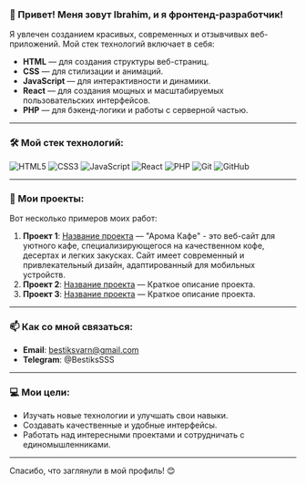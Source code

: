 ### 👋 Привет! Меня зовут Ibrahim, и я фронтенд-разработчик!

Я увлечен созданием красивых, современных и отзывчивых веб-приложений. Мой стек технологий включает в себя:

- **HTML** — для создания структуры веб-страниц.
- **CSS** — для стилизации и анимаций.
- **JavaScript** — для интерактивности и динамики.
- **React** — для создания мощных и масштабируемых пользовательских интерфейсов.
- **PHP** — для бэкенд-логики и работы с серверной частью.

---

### 🛠️ Мой стек технологий:

![HTML5](https://img.shields.io/badge/HTML5-E34F26?style=for-the-badge&logo=html5&logoColor=white)
![CSS3](https://img.shields.io/badge/CSS3-1572B6?style=for-the-badge&logo=css3&logoColor=white)
![JavaScript](https://img.shields.io/badge/JavaScript-F7DF1E?style=for-the-badge&logo=javascript&logoColor=black)
![React](https://img.shields.io/badge/React-61DAFB?style=for-the-badge&logo=react&logoColor=black)
![PHP](https://img.shields.io/badge/PHP-777BB4?style=for-the-badge&logo=php&logoColor=white)
![Git](https://img.shields.io/badge/Git-F05032?style=for-the-badge&logo=git&logoColor=white)
![GitHub](https://img.shields.io/badge/GitHub-181717?style=for-the-badge&logo=github&logoColor=white)

---

### 📂 Мои проекты:

Вот несколько примеров моих работ:

1. **Проект 1**: [Название проекта](ссылка) — 
"Арома Кафе" - это веб-сайт для уютного кафе, специализирующегося на качественном кофе, десертах и легких закусках. Сайт имеет современный и привлекательный дизайн, адаптированный для мобильных устройств.
2. **Проект 2**: [Название проекта](ссылка) — Краткое описание проекта.
3. **Проект 3**: [Название проекта](ссылка) — Краткое описание проекта.

---

### 📫 Как со мной связаться:

- **Email**: bestiksvarn@gmail.com
- **Telegram**: @BestiksSSS

---

### 💻 Мои цели:

- Изучать новые технологии и улучшать свои навыки.
- Создавать качественные и удобные интерфейсы.
- Работать над интересными проектами и сотрудничать с единомышленниками.

---

Спасибо, что заглянули в мой профиль! 😊
